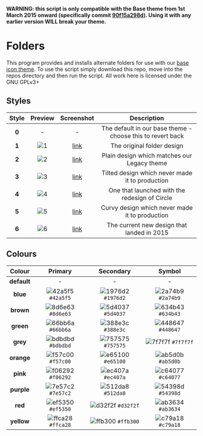 **WARNING: this script is only compatible with the Base theme from 1st March 2015 onward (specifically commit [90f15a298d](https://github.com/numixproject/numix-icon-theme/commit/90f15a298d5125c6609ff251e570f97df68320f9)). Using it with any earlier version WILL break your theme.**

# Folders
This program provides and installs alternate folders for use with our [base icon theme](https://github.com/numixproject/numix-icon-theme). To use the script simply download this repo, move into the repos directory and then run the script. All work here is licensed under the GNU GPLv3+

## Styles
| Style | Preview  | Screenshot | Description |
| :------------: |:---------------:|:-----:|:-----:|
| **0** | - | - | The default in our base theme - choose this to revert back |
| **1** | ![1](https://raw.githubusercontent.com/numixproject/numix-folders/master/files/1/preview.png) | [link](https://raw.githubusercontent.com/numixproject/numix-folders/master/files/1/screenshot.png) | The original folder design |
| **2** | ![2](https://raw.githubusercontent.com/numixproject/numix-folders/master/files/2/preview.png) | [link](https://raw.githubusercontent.com/numixproject/numix-folders/master/files/2/screenshot.png) | Plain design which matches our Legacy theme |
| **3** | ![3](https://raw.githubusercontent.com/numixproject/numix-folders/master/files/3/preview.png) | [link](https://raw.githubusercontent.com/numixproject/numix-folders/master/files/3/screenshot.png) | Tilted design which never made it to production |
| **4** | ![4](https://raw.githubusercontent.com/numixproject/numix-folders/master/files/4/preview.png) | [link](https://raw.githubusercontent.com/numixproject/numix-folders/master/files/4/screenshot.png) | One that launched with the redesign of Circle |
| **5** | ![5](https://raw.githubusercontent.com/numixproject/numix-folders/master/files/5/preview.png) | [link](https://raw.githubusercontent.com/numixproject/numix-folders/master/files/5/screenshot.png) | Curvy design which never made it to production |
| **6** | ![6](https://raw.githubusercontent.com/numixproject/numix-folders/master/files/6/preview.png) | [link](https://raw.githubusercontent.com/numixproject/numix-folders/master/files/6/screenshot.png) | The current new design that landed in 2015 |

## Colours
| Colour | Primary | Secondary | Symbol |
| :------------: |:---------------:|:-----:|:-----:|
| **default** | - | - | - |
| **blue**    | ![42a5f5](https://raw.githubusercontent.com/numixproject/numix-folders/master/files/colours/42a5f5.png) `#42a5f5` | ![1976d2](https://raw.githubusercontent.com/numixproject/numix-folders/master/files/colours/1976d2.png) `#1976d2` | ![2a74b9](https://raw.githubusercontent.com/numixproject/numix-folders/master/files/colours/2a74b9.png) `#2a74b9` |
| **brown**   | ![8d6e63](https://raw.githubusercontent.com/numixproject/numix-folders/master/files/colours/8d6e63.png) `#8d6e63` | ![5d4037](https://raw.githubusercontent.com/numixproject/numix-folders/master/files/colours/5d4037.png) `#5d4037` | ![634b43](https://raw.githubusercontent.com/numixproject/numix-folders/master/files/colours/634b43.png) `#634b43` |
| **green**   | ![66bb6a](https://raw.githubusercontent.com/numixproject/numix-folders/master/files/colours/66bb6a.png) `#66bb6a` | ![388e3c](https://raw.githubusercontent.com/numixproject/numix-folders/master/files/colours/388e3c.png) `#388e3c` | ![448647](https://raw.githubusercontent.com/numixproject/numix-folders/master/files/colours/448647.png) `#448647` |
| **grey**    | ![bdbdbd](https://raw.githubusercontent.com/numixproject/numix-folders/master/files/colours/bdbdbd.png) `#bdbdbd` | ![757575](https://raw.githubusercontent.com/numixproject/numix-folders/master/files/colours/757575.png) `#757575` | ![7f7f7f](https://raw.githubusercontent.com/numixproject/numix-folders/master/files/colours/7f7f7f.png) `#7f7f7f` |
| **orange**  | ![f57c00](https://raw.githubusercontent.com/numixproject/numix-folders/master/files/colours/f57c00.png) `#f57c00` | ![e65100](https://raw.githubusercontent.com/numixproject/numix-folders/master/files/colours/e65100.png) `#e65100` | ![ab5d0b](https://raw.githubusercontent.com/numixproject/numix-folders/master/files/colours/ab5d0b.png) `#ab5d0b` |
| **pink**    | ![f06292](https://raw.githubusercontent.com/numixproject/numix-folders/master/files/colours/f06292.png) `#f06292` | ![ec407a](https://raw.githubusercontent.com/numixproject/numix-folders/master/files/colours/ec407a.png) `#ec407a` | ![c64077](https://raw.githubusercontent.com/numixproject/numix-folders/master/files/colours/c64077.png) `#c64077` |
| **purple**  | ![7e57c2](https://raw.githubusercontent.com/numixproject/numix-folders/master/files/colours/7e57c2.png) `#7e57c2` | ![512da8](https://raw.githubusercontent.com/numixproject/numix-folders/master/files/colours/512da8.png) `#512da8` | ![54398d](https://raw.githubusercontent.com/numixproject/numix-folders/master/files/colours/54398d.png) `#54398d` |
| **red**     | ![ef5350](https://raw.githubusercontent.com/numixproject/numix-folders/master/files/colours/ef5350.png) `#ef5350` | ![d32f2f](https://raw.githubusercontent.com/numixproject/numix-folders/master/files/colours/d32f2f.png) `#d32f2f` | ![ab3634](https://raw.githubusercontent.com/numixproject/numix-folders/master/files/colours/ab3634.png) `#ab3634` |
| **yellow**  | ![ffca28](https://raw.githubusercontent.com/numixproject/numix-folders/master/files/colours/ffca28.png) `#ffca28` | ![ffb300](https://raw.githubusercontent.com/numixproject/numix-folders/master/files/colours/ffb300.png) `#ffb300` | ![c79a18](https://raw.githubusercontent.com/numixproject/numix-folders/master/files/colours/c79a18.png) `#c79a18` |
